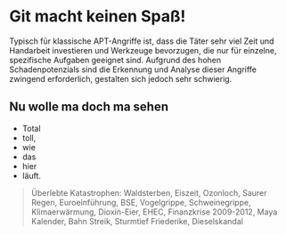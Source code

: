 # Git macht keinen Spaß!

Typisch für klassische APT-Angriffe ist, dass die Täter sehr viel Zeit und Handarbeit
investieren und Werkzeuge bevorzugen, die nur für einzelne, spezifische Aufgaben geeignet sind. 
Aufgrund des hohen Schadenpotenzials sind die Erkennung und Analyse dieser Angriffe zwingend erforderlich, 
gestalten sich jedoch sehr schwierig.

## Nu wolle ma doch ma sehen
* Total
* toll,
* wie 
* das
* hier
* läuft.

> Überlebte Katastrophen: Waldsterben, Eiszeit, Ozonloch, Saurer Regen, Euroeinführung, BSE, Vogelgrippe, Schweinegrippe, Klimaerwärmung, Dioxin-Eier, EHEC, Finanzkrise 2009-2012, Maya Kalender, Bahn Streik, Sturmtief Friederike, Dieselskandal